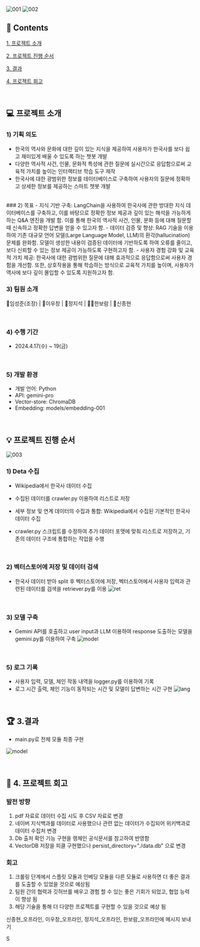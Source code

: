 ![001](https://github.com/boramH/LC_yeardream9/assets/166669845/c3fe0987-6c9e-4024-803e-5bf743c70f88)
![002](https://github.com/boramH/LC_yeardream9/assets/166669845/8ec0089b-0e1f-41e3-882b-0ea8558a7be6)
<br>
## :scroll: Contents
[1. 프로젝트 소개](#1.-프로젝트-소개)

[2. 프로젝트 진행 순서](#2.-프로젝트-진행-순서)

[3. 결과](#3.-결과)

[4. 프로젝트 회고](#4.-프로젝트-회고)

<br>

## :computer: 프로젝트 소개
### 1) 기획 의도
- 한국의 역사와 문화에 대한 깊이 있는 지식을 제공하여 사용자가 한국사를 보다 쉽고 재미있게 배울 수 있도록 하는 챗봇 개발
- 다양한 역사적 사건, 인물, 문화적 특성에 관한 질문에 실시간으로 응답함으로써 교육적 가치를 높이는 인터랙티브 학습 도구 제작
- 한국사에 대한 광범위한 정보를 데이터베이스로 구축하여 사용자의 질문에 정확하고 상세한 정보를 제공하는 스마트 챗봇 개발
<br>
### 2) 목표
- 지식 기반 구축: LangChain을 사용하여 한국사에 관한 방대한 지식 데이터베이스를 구축하고, 이를 바탕으로 정확한 정보 제공과 깊이 있는 해석을 가능하게 하는 Q&A 엔진을 개발 함. 이를 통해 한국의 역사적 사건, 인물, 문화 등에 대해 질문할 때 신속하고 정확한 답변을 얻을 수 있고자 함.
- 데이터 검증 및 향상: RAG 기술을 이용하여 기존 대규모 언어 모델(Large Language Model, LLM)의 환각(hallucination) 문제를 완화함. 모델이 생성한 내용이 검증된 데이터에 기반하도록 하여 오류를 줄이고, 보다 신뢰할 수 있는 정보 제공이 가능하도록 구현하고자 함.
- 사용자 경험 강화 및 교육적 가치 제공: 한국사에 대한 광범위한 질문에 대해 효과적으로 응답함으로써 사용자 경험을 개선함. 또한, 상호작용을 통해 학습하는 방식으로 교육적 가치를 높이며, 사용자가 역사에 보다 깊이 몰입할 수 있도록 지원하고자 함.

<br>

### 3) 팀원 소개
:crown:임성준(조장)  |  :construction_worker:이우창  |  :information_desk_person:정지석  |  :ok_woman:한보람  |  :raising_hand:신종현  

<br>

### 4) 수행 기간
- 2024.4.17(수) ~ 19(금)

<br>

### 5) 개발 환경
- 개발 언어: Python
- API: gemini-pro
- Vector-store: ChromaDB
- Embedding: models/embedding-001

<br>

## :bulb: 프로젝트 진행 순서
![003](https://github.com/boramH/LC_yeardream9/assets/166669845/04bebe5c-c584-4fcb-8d65-2fe3f682ffae)
<br>

### 1) Deta 수집

- Wikipedia에서 한국사 데이터 수집
- 수집된 데이터를 crawler.py 이용하여 리스트로 저장

- 세부 정보 및 연계 데이터의 수집과 통합: Wikipedia에서 수집된 기본적인 한국사 데이터 수집
- crawler.py 스크립트를 수정하여 추가 데이터 포맷에 맞춰 리스트로 저장하고, 기존의 데이터 구조에 통합하는 작업을 수행

<br>

### 2) 벡터스토어에 저장 및 데이터 검색

- 한국사 데이터 받아 split 후 벡터스토어에 저장, 벡터스토어에서 사용자 입력과 관련된 데이터를 검색을 retriever.py를 이용
![ret](https://github.com/boramH/LC_yeardream9/assets/166669845/f8cb447e-19fd-41b5-8cc1-ace2a5c0efd3)
<br>

### 3) 모델 구축
- Gemini API를 호출하고 user input과 LLM 이용하여 response 도출하는 모델을 gemini.py를 이용하여 구축
![model](https://github.com/boramH/LC_yeardream9/assets/166669845/8c92ad50-1e97-4952-bf37-2442713bf878)
<br>

### 5) 로그 기록
- 사용자 입력, 모델, 체인 작동 내역을 logger.py를 이용하여 기록
- 로그 시간 출력, 체인 기능이 동작되는 시간 및 모델이 답변하는 시간 구현
![lang](https://github.com/boramH/LC_yeardream9/assets/166669845/fa25e71b-6e6e-4f23-9458-78c8363280aa)

<br>


## :trophy: 3.결과
- main.py로 전체 모듈 최종 구현

![model](https://github.com/boramH/LC_yeardream9/assets/166669845/8c92ad50-1e97-4952-bf37-2442713bf878)

<br>

## :pencil: 4. 프로젝트 회고

### 발전 방향
1) pdf 자료로 데이터 수집 시도 후 CSV 자료로 변경
2) 네이버 지식백과를 데이터로 사용했으나 관련 없는 데이터가 수집되어 위키백과로 데이터 수집처 변경
3) Db 출처 확인 기능 구현을 랭체인 공식문서를 참고하여 반영함
4) VectorDB 저장을 피클 구현했으나 persist_directory="./data.db" 으로 변경

### 회고
1) 크롤링 단계에서 스플릿 모듈과 인베딩 모듈을 다른 모듈로 사용하면 더 좋은 결과를 도출할 수 있었을 것으로 예상됨
2) 팀원 간의 협력과 깃허브를 배우고 경험 할 수 있는 좋은 기회가 되었고, 협업 능력이 향상 됨
3) 해당 기술을 통해 더 다양한 프로젝트를 구현할 수 있을 것으로 예상 됨
















신종현_오프라인, 이우창_오프라인, 정지석_오프라인, 한보람_오프라인에 메시지 보내기









S

